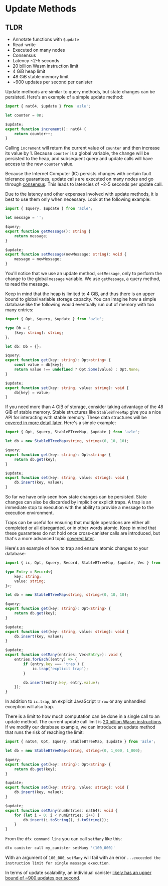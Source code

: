 # Update Methods

## TLDR

-   Annotate functions with `$update`
-   Read-write
-   Executed on many nodes
-   Consensus
-   Latency ~2-5 seconds
-   20 billion Wasm instruction limit
-   4 GiB heap limit
-   48 GiB stable memory limit
-   ~900 updates per second per canister

Update methods are similar to query methods, but state changes can be persisted. Here's an example of a simple update method:

```typescript
import { nat64, $update } from 'azle';

let counter = 0n;

$update;
export function increment(): nat64 {
    return counter++;
}
```

Calling `increment` will return the current value of `counter` and then increase its value by 1. Because `counter` is a global variable, the change will be persisted to the heap, and subsequent query and update calls will have access to the new `counter` value.

Because the Internet Computer (IC) persists changes with certain fault tolerance guarantees, update calls are executed on many nodes and go through [consensus](https://internetcomputer.org/how-it-works/consensus/). This leads to latencies of ~2-5 seconds per update call.

Due to the latency and other expenses involved with update methods, it is best to use them only when necessary. Look at the following example:

```typescript
import { $query, $update } from 'azle';

let message = '';

$query;
export function getMessage(): string {
    return message;
}

$update;
export function setMessage(newMessage: string): void {
    message = newMessage;
}
```

You'll notice that we use an update method, `setMessage`, only to perform the change to the global `message` variable. We use `getMessage`, a query method, to read the message.

Keep in mind that the heap is limited to 4 GiB, and thus there is an upper bound to global variable storage capacity. You can imagine how a simple database like the following would eventually run out of memory with too many entries:

```typescript
import { Opt, $query, $update } from 'azle';

type Db = {
    [key: string]: string;
};

let db: Db = {};

$query;
export function get(key: string): Opt<string> {
    const value = db[key];
    return value !== undefined ? Opt.Some(value) : Opt.None;
}

$update;
export function set(key: string, value: string): void {
    db[key] = value;
}
```

If you need more than 4 GiB of storage, consider taking advantage of the 48 GiB of stable memory. Stable structures like `StableBTreeMap` give you a nice API for interacting with stable memory. These data structures will be [covered in more detail later](./stable_structures.md). Here's a simple example:

```typescript
import { Opt, $query, StableBTreeMap, $update } from 'azle';

let db = new StableBTreeMap<string, string>(0, 10, 10);

$query;
export function get(key: string): Opt<string> {
    return db.get(key);
}

$update;
export function set(key: string, value: string): void {
    db.insert(key, value);
}
```

So far we have only seen how state changes can be persisted. State changes can also be discarded by implicit or explicit traps. A trap is an immediate stop to execution with the ability to provide a message to the execution environment.

Traps can be useful for ensuring that multiple operations are either all completed or all disregarded, or in other words atomic. Keep in mind that these guarantees do not hold once cross-canister calls are introduced, but that's a more advanced topic [covered later](./cross_canister.md).

Here's an example of how to trap and ensure atomic changes to your database:

```typescript
import { ic, Opt, $query, Record, StableBTreeMap, $update, Vec } from 'azle';

type Entry = Record<{
    key: string;
    value: string;
}>;

let db = new StableBTreeMap<string, string>(0, 10, 10);

$query;
export function get(key: string): Opt<string> {
    return db.get(key);
}

$update;
export function set(key: string, value: string): void {
    db.insert(key, value);
}

$update;
export function setMany(entries: Vec<Entry>): void {
    entries.forEach((entry) => {
        if (entry.key === 'trap') {
            ic.trap('explicit trap');
        }

        db.insert(entry.key, entry.value);
    });
}
```

In addition to `ic.trap`, an explicit JavaScript `throw` or any unhandled exception will also trap.

There is a limit to how much computation can be done in a single call to an update method. The current update call limit is [20 billion Wasm instructions](https://internetcomputer.org/docs/current/developer-docs/production/instruction-limits). If we modify our database example, we can introduce an update method that runs the risk of reaching the limit:

```typescript
import { nat64, Opt, $query, StableBTreeMap, $update } from 'azle';

let db = new StableBTreeMap<string, string>(0, 1_000, 1_000);

$query;
export function get(key: string): Opt<string> {
    return db.get(key);
}

$update;
export function set(key: string, value: string): void {
    db.insert(key, value);
}

$update;
export function setMany(numEntries: nat64): void {
    for (let i = 0; i < numEntries; i++) {
        db.insert(i.toString(), i.toString());
    }
}
```

From the `dfx command line` you can call `setMany` like this:

```bash
dfx canister call my_canister setMany '(100_000)'
```

With an argument of `100_000`, `setMany` will fail with an error `...exceeded the instruction limit for single message execution`.

In terms of update scalability, an individual canister [likely has an upper bound of ~900 updates per second](https://forum.dfinity.org/t/what-is-the-theroretical-number-for-txns-per-second-on-internet-computer-right-now/14039/6).
